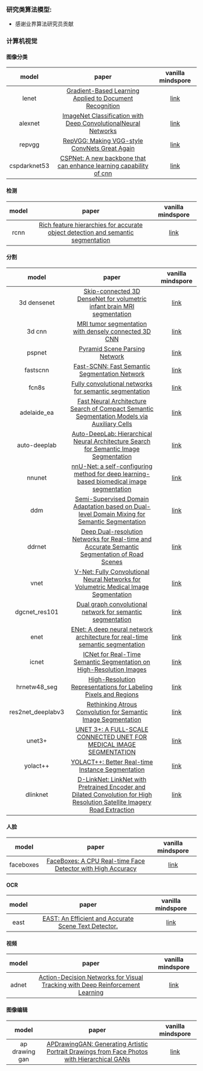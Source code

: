 ### 研究类算法模型:
- 感谢业界算法研究员贡献

### 计算机视觉
#### 图像分类
| model | paper | vanilla mindspore | 
:-:     | :-:       | :-:   
| lenet | [Gradient-Based Learning Applied to Document Recognition](https://ieeexplore.ieee.org/document/726791) | [link](https://gitee.com/mindspore/models/tree/master/research/cv/lenet)
| alexnet | [ImageNet Classification with Deep ConvolutionalNeural Networks](https://papers.nips.cc/paper_files/paper/2012/hash/c399862d3b9d6b76c8436e924a68c45b-Abstract.html) | [link](https://gitee.com/mindspore/models/tree/master/research/cv/Alexnet)
| repvgg         |   [RepVGG: Making VGG-style ConvNets Great Again](https://arxiv.org/abs/2101.03697)  |  [link](https://gitee.com/mindspore/models/tree/master/research/cv/repvgg)           |
| cspdarknet53 | [CSPNet: A new backbone that can enhance learning capability of cnn](https://arxiv.org/abs/1911.11929) | [link](https://gitee.com/mindspore/models/tree/master/research/cv/cspdarknet53)


#### 检测
| model | paper | vanilla mindspore | 
:-:     | :-:       | :-:   
| rcnn | [Rich feature hierarchies for accurate object detection and semantic segmentation](https://arxiv.org/abs/1311.2524) | [link](https://gitee.com/mindspore/models/tree/master/research/cv/rcnn)


#### 分割
| model | paper | vanilla mindspore | 
:-:     | :-:       | :-:   
| 3d densenet         |   [Skip-connected 3D DenseNet for volumetric infant brain MRI segmentation](https://www.sciencedirect.com/science/article/abs/pii/S1746809419301946)  |  [link](https://gitee.com/mindspore/models/tree/master/research/cv/3D_DenseNet)           |
| 3d cnn         |   [MRI tumor segmentation with densely connected 3D CNN](https://arxiv.org/abs/1802.02427)  |  [link](https://gitee.com/mindspore/models/tree/master/research/cv/3dcnn)           |   
| pspnet | [Pyramid Scene Parsing Network](https://arxiv.org/abs/1612.01105) | [link](https://gitee.com/mindspore/models/tree/master/research/cv/PSPNet) |
| fastscnn | [Fast-SCNN: Fast Semantic Segmentation Network](https://arxiv.org/abs/1902.04502)  | [link](https://gitee.com/mindspore/models/tree/master/research/cv/fastscnn)
| fcn8s | [Fully convolutional networks for semantic segmentation](https://arxiv.org/abs/1411.4038) | [link](https://gitee.com/mindspore/models/tree/master/research/cv/FCN8s)
| adelaide_ea | [Fast Neural Architecture Search of Compact Semantic Segmentation Models via Auxiliary Cells](https://arxiv.org/abs/1810.10804) | [link](https://gitee.com/mindspore/models/tree/master/research/cv/adelaide_ea)
| auto-deeplab | [Auto-DeepLab: Hierarchical Neural Architecture Search for Semantic Image Segmentation](https://arxiv.org/abs/1901.02985v2) | [link](https://gitee.com/mindspore/models/tree/master/research/cv/Auto-DeepLab)
| nnunet | [nnU-Net: a self-configuring method for deep learning-based biomedical image segmentation](https://www.nature.com/articles/s41592-020-01008-z) | [link](https://gitee.com/mindspore/models/tree/master/research/cv/nnUNet) |
| ddm | [Semi-Supervised Domain Adaptation based on Dual-level Domain Mixing for Semantic Segmentation](https://arxiv.org/abs/2103.04705) | [link](https://gitee.com/mindspore/models/tree/master/research/cv/DDM)
| ddrnet | [Deep Dual-resolution Networks for Real-time and Accurate Semantic Segmentation of Road Scenes](https://arxiv.org/abs/2101.06085) | [link](https://gitee.com/mindspore/models/tree/master/research/cv/DDRNet) |
| vnet | [V-Net: Fully Convolutional Neural Networks for Volumetric Medical Image Segmentation](https://arxiv.org/abs/1606.04797) | [link](https://gitee.com/mindspore/models/tree/master/research/cv/vnet)
| dgcnet_res101 | [Dual graph convolutional network for semantic segmentation](https://arxiv.org/abs/1909.06121v3) | [link](https://gitee.com/mindspore/models/tree/master/research/cv/dgcnet_res101)
| enet | [ENet: A deep neural network architecture for real-time semantic segmentation](https://arxiv.org/abs/1606.02147) | [link](https://gitee.com/mindspore/models/tree/master/research/cv/E-NET)
| icnet | [ICNet for Real-Time Semantic Segmentation on High-Resolution Images](https://arxiv.org/abs/1704.08545) | [link](https://gitee.com/mindspore/models/tree/master/research/cv/ICNet)
| hrnetw48_seg | [High-Resolution Representations for Labeling Pixels and Regions](https://arxiv.org/abs/1904.04514)  |[link](https://gitee.com/mindspore/models/tree/master/research/cv/HRNetW48_seg)
| res2net_deeplabv3| [Rethinking Atrous Convolution for Semantic Image Segmentation](https://arxiv.org/abs/1706.05587) | [link](https://gitee.com/mindspore/models/tree/master/research/cv/res2net_deeplabv3)
| unet3+ | [UNET 3+: A FULL-SCALE CONNECTED UNET FOR MEDICAL IMAGE SEGMENTATION](https://arxiv.org/abs/2004.08790) | [link](https://gitee.com/mindspore/models/tree/master/research/cv/UNet3+)
| yolact++ | [YOLACT++: Better Real-time Instance Segmentation](https://arxiv.org/abs/1912.06218) | [link](https://gitee.com/mindspore/models/tree/master/research/cv/Yolact++)
| dlinknet | [D-LinkNet: LinkNet with Pretrained Encoder and Dilated Convolution for High Resolution Satellite Imagery Road Extraction](https://openaccess.thecvf.com/content_cvpr_2018_workshops/papers/w4/Zhou_D-LinkNet_LinkNet_With_CVPR_2018_paper.pdf) | [link](https://gitee.com/mindspore/models/tree/master/research/cv/dlinknet)


#### 人脸
| model | paper | vanilla mindspore | 
:-:     | :-:       | :-:   
| faceboxes        |   [FaceBoxes: A CPU Real-time Face Detector with High Accuracy](https://arxiv.org/abs/1708.05234)  |  [link](https://gitee.com/mindspore/models/tree/master/research/cv/faceboxes)           |


#### OCR
| model | paper | vanilla mindspore | 
:-:     | :-:       | :-:   
| east        |   [EAST: An Efficient and Accurate Scene Text Detector.](https://arxiv.org/abs/1704.03155)  |  [link](https://gitee.com/mindspore/models/tree/master/research/cv/east)           |


#### 视频

| model | paper | vanilla mindspore | 
:-:     | :-:       | :-:   
| adnet         |   [Action-Decision Networks for Visual Tracking with Deep Reinforcement Learning](https://openaccess.thecvf.com/content_cvpr_2017/papers/Yun_Action-Decision_Networks_for_CVPR_2017_paper.pdf)  |  [link](https://gitee.com/mindspore/models/tree/master/research/cv/ADNet)           |


#### 图像编辑


| model | paper | vanilla mindspore | 
:-:     | :-:       | :-:    
| ap drawing gan         |   [APDrawingGAN: Generating Artistic Portrait Drawings from Face Photos with Hierarchical GANs](https://openaccess.thecvf.com/content_CVPR_2019/html/Yi_APDrawingGAN_Generating_Artistic_Portrait_Drawings_From_Face_Photos_With_Hierarchical_CVPR_2019_paper.html)  |  [link](https://gitee.com/mindspore/models/tree/master/research/cv/APDrawingGAN)  


